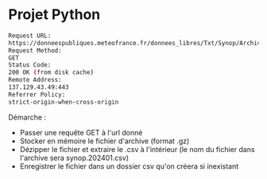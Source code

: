 # Projet Python

```bash
Request URL:
https://donneespubliques.meteofrance.fr/donnees_libres/Txt/Synop/Archive/synop.202403.csv.gz
Request Method:
GET
Status Code:
200 OK (from disk cache)
Remote Address:
137.129.43.49:443
Referrer Policy:
strict-origin-when-cross-origin
```

Démarche :

- Passer une requête GET à l'url donné
- Stocker en mémoire le fichier d'archive (format .gz)
- Dézipper le fichier et extraire le .csv à l'intérieur (le nom du fichier dans l'archive sera synop.202401.csv)
- Enregistrer le fichier dans un dossier csv qu'on créera si inexistant
